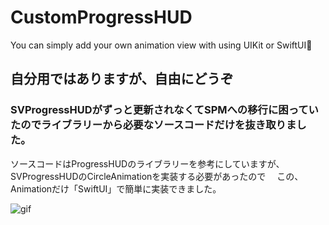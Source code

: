 # CustomProgressHUD
You can simply add your own animation view with using UIKit or SwiftUI🚀

## 自分用ではありますが、自由にどうぞ
### SVProgressHUDがずっと更新されなくてSPMへの移行に困っていたのでライブラリーから必要なソースコードだけを抜き取りました。

ソースコードはProgressHUDのライブラリーを参考にしていますが、SVProgressHUDのCircleAnimationを実装する必要があったので　
この、Animationだけ「SwiftUI」で簡単に実装できました。

![gif](https://media.giphy.com/media/9zOzk2BgWnse91UJNJ/giphy.gif)
